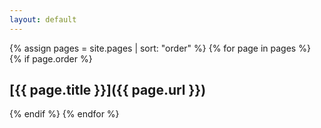 ```yaml
---
layout: default
---
```

{% assign pages = site.pages | sort: "order" %}
{% for page in pages %}
{% if page.order %}

## [{{ page.title }}]({{ page.url }})

{% endif %}
{% endfor %}
